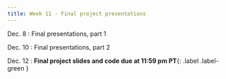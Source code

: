 ```yaml
---
title: Week 11 - Final project presentations
---
```


Dec. 8
: Final presentations, part 1

Dec. 10
: Final presentations, part 2

Dec. 12
: **Final project slides and code due at 11:59 pm PT**{: .label .label-green }
